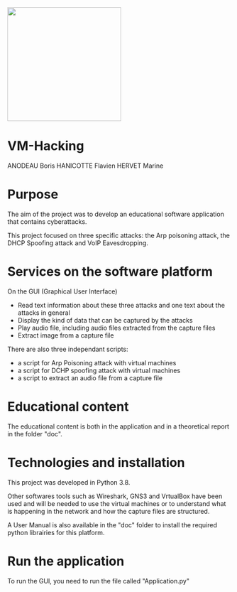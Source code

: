 <a href="https://www.ensicaen.fr">
<img src="https://www.ensicaen.fr/wp-content/uploads/2017/02/LogoEnsicaen.gif" width="256" >
</a>

VM-Hacking
================================================
ANODEAU Boris
HANICOTTE Flavien
HERVET Marine

# Purpose 

The aim of the project was to develop an educational software application that contains cyberattacks.

This project focused on three specific attacks: the Arp poisoning attack, the DHCP Spoofing attack and VoIP Eavesdropping. 

# Services on the software platform

On the GUI (Graphical User Interface)
 - Read text information about these three attacks and one text about the attacks in general
 - Display the kind of data that can be captured by the attacks
 - Play audio file, including audio files extracted from the capture files
 - Extract image from a capture file

There are also three independant scripts:
 - a script for Arp Poisoning attack with virtual machines
 - a script for DCHP spoofing attack with virtual machines
 - a script to extract an audio file from a capture file
 
 
# Educational content

The educational content is both in the application and in a theoretical report in the folder "doc".

# Technologies and installation

This project was developed in Python 3.8.

Other softwares tools such as Wireshark, GNS3 and VrtualBox have been used and will be needed to use the virtual machines or to understand what is happening in the network and how the capture files are structured.

A User Manual is also available in the "doc" folder to install the required python librairies for this platform.

# Run the application

To run the GUI, you need to run the file called "Application.py"
